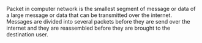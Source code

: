 Packet in computer network is the smallest segment of message or data of a large message or data that can be transmitted over the internet. Messages are divided into several packets before they are send over the internet and they are reassembled before they are brought to the destination user.